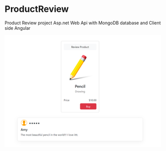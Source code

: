 # ProductReview 

 Product Review project Asp.net Web Api with MongoDB database and Client side Angular

![alt text](https://github.com/isikduygu/ProductReview/blob/1dd9bae9f2408c8beff234b04d44c2c21fc57497/reviewProduct.png)
